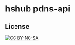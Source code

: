 # hshub pdns-api

## License
[![CC BY-NC-SA](https://i.creativecommons.org/l/by-nc-nd/3.0/88x31.png)](https://creativecommons.org/licenses/by-nc-sa/4.0/)
